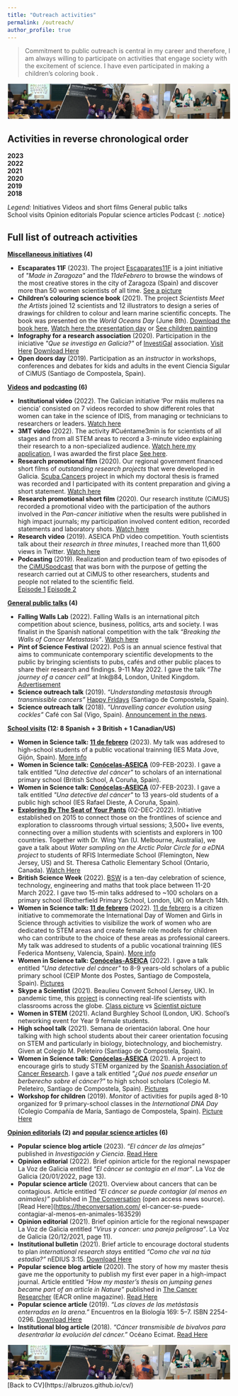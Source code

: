 ```yaml
---
title: "Outreach activities"
permalink: /outreach/
author_profile: true
---
```


> Commitment to public outreach is central in my career and therefore, I am always willing to participate on activities that engage society with the excitement of science. I have even participated in making a children’s coloring book <i class="fa fa-paint-brush" aria-hidden="true"></i> .

<img src='/images/Tira_FotosOutreach_AliciaLBruzos.png'>  

## Activities in reverse chronological order  
**2023** 
<i class="fa fa-book" aria-hidden="true"></i> 
<i class="fa fa-university" aria-hidden="true"></i>
<i class="fa fa-university" aria-hidden="true"></i> 
<i class="fa fa-paint-brush" aria-hidden="true"></i> 
<i class="fa fa-university" aria-hidden="true"></i> 
<i class="fa fa-university" aria-hidden="true"></i>  
**2022** 
<i class="fa fa-university" aria-hidden="true"></i> 
<i class="fa fa-comment" aria-hidden="true"></i> 
<i class="fa fa-play-circle" aria-hidden="true"></i> 
<i class="fa fa-university" aria-hidden="true"></i> 
<i class="fa fa-users" aria-hidden="true"></i> 
<i class="fa fa-university" aria-hidden="true"></i>
<i class="fa fa-play-circle" aria-hidden="true"></i> 
<i class="fa fa-users" aria-hidden="true"></i>
<i class="fa fa-university" aria-hidden="true"></i>  
**2021** 
<i class="fa fa-book" aria-hidden="true"></i> 
<i class="fa fa-university" aria-hidden="true"></i> 
<i class="fa fa-university" aria-hidden="true"></i> 
<i class="fa fa-paint-brush" aria-hidden="true"></i> 
<i class="fa fa-book" aria-hidden="true"></i> 
<i class="fa fa-university" aria-hidden="true"></i> 
<i class="fa fa-comment" aria-hidden="true"></i> 
<i class="fa fa-university" aria-hidden="true"></i>  
**2020** 
<i class="fa fa-book" aria-hidden="true"></i>
<i class="fa fa-play-circle" aria-hidden="true"></i>
<i class="fa fa-book" aria-hidden="true"></i> 
<i class="fa fa-paint-brush" aria-hidden="true"></i> 
<i class="fa fa-play-circle" aria-hidden="true"></i>  
**2019** 
<i class="fa fa-university" aria-hidden="true"></i> 
<i class="fa fa-users" aria-hidden="true"></i> 
<i class="fa fa-podcast" aria-hidden="true"></i> 
<i class="fa fa-play-circle" aria-hidden="true"></i> 
<i class="fa fa-paint-brush" aria-hidden="true"></i> 
<i class="fa fa-book" aria-hidden="true"></i>  
**2018** 
<i class="fa fa-users" aria-hidden="true"></i> 
<i class="fa fa-book" aria-hidden="true"></i>   

*Legend:*
<i class="fa fa-paint-brush" aria-hidden="true"></i> Initiatives 
<i class="fa fa-play-circle" aria-hidden="true"></i> Videos and short films
<i class="fa fa-users" aria-hidden="true"></i> General public talks<br> 
<i class="fa fa-university" aria-hidden="true"></i> School visits 
<i class="fa fa-comment" aria-hidden="true"></i> Opinion editorials 
<i class="fa fa-book" aria-hidden="true"></i> Popular science articles 
<i class="fa fa-podcast" aria-hidden="true"></i>Podcast 
{: .notice}

## Full list of outreach activities 

<i class="fa fa-paint-brush" aria-hidden="true"></i> **<u>Miscellaneous initiatives</u> (4)** 
* **Escaparates 11F** (2023). The project [Escaparates11F](http://madeinzaragoza.es/blog/escaparates-11f-2023/) is a joint initiative of *"Made in Zaragoza"* and the *11deFebrero* to browse the windows of the most creative stores in the city of Zaragoza (Spain) and discover more than 50 women scientists of all time. [See a picture](https://twitter.com/madeinzaragoza/status/1621883630803877897/photo/1)  
* **Children’s colouring science book** (2021). The project *Scientists Meet the Artists* joined 12 scientists and 12 illustrators to design a series of drawings for children to colour and learn marine scientific concepts. The book was presented on the *World Oceans Day* (June 8th). [Download the book here](https://albruzos.github.io/files/outreach_2021-ScientistsMeetArtists.pdf), [Watch here the presentation day](https://tv.uvigo.es/video/60e852f1fe8ebc541a176b22) or [See children painting](https://twitter.com/campusdomar/status/1408319520893247488)
* **Infography for a research association** (2020). Participation in the iniciative _"Que se investiga en Galicia?"_ of [InvestiGal](https://investi.gal/) association. [Visit Here](https://investi.gal/divulgacion/#infografias) [Download Here](https://drive.google.com/uc?export=download&id=1NsMMFnN4FlGWwWOEYlnmfxvamcodAJmc)
* **Open doors day** (2019). Participation as an *instructor* in workshops, conferences and debates for kids and adults in the event Ciencia Sigular of CiMUS (Santiago de Compostela, Spain).

<i class="fa fa-play-circle" aria-hidden="true"></i> **<u>Videos</u> and <i class="fa fa-podcast" aria-hidden="true"></i> <u>podcasting</u> (6)**
* **Institutional video** (2022). The Galician initiative ‘Por máis mulleres na ciencia’ consisted on 7 videos recorded to show different roles that women can take in the science of IDIS, from managing or technicians to researchers or leaders. [Watch here](https://youtu.be/npxiCJKXCGo)
* **3MT video** (2022). The activity #Cuéntame3min is for scientists of all stages and from all STEM areas to record a 3-minute video explaining their research to a non-specialized audience. [Watch here my application](https://www.youtube.com/watch?v=2TYl6BZ-_SA), I was awarded the first place [See here](https://albruzos.github.io/awardsgrants/awards/).  
* **Research promotional film** (2020). Our regional government financed short films of *outstanding research projects* that were developed in Galicia. [Scuba Cancers](http://www.scubacancers.org/) project in which my doctoral thesis is framed was recorded and I participated with its content preparation and giving a short statement. [Watch here](https://www.youtube.com/watch?v=Ig3-LggH9Rs)
* **Research promotional short film** (2020). Our research institute (CiMUS) recorded a promotional video with the participation of the authors involved in the *Pan-cancer initiative* when the results were published in high impact journals; my participation involved content edition, recorded statements and laboratory shots. [Watch here](https://www.youtube.com/watch?v=1fm9kL94xn0)
* **Research video** (2019). ASEICA PhD video competition. Youth scientists talk about their *research in three minutes*, I reached more than 11,600 views in Twitter. [Watch here](www.twitter.com/BruzosAliciaL/status/1196606566365089792)
* **Podcasting** (2019). Realization and production team of two episodes of the [CiMUSpodcast](https://www.ivoox.com/podcast-cimus-podcast_sq_f1817120_1.html) that was born with the purpose of getting the research carried out at CiMUS to other researchers, students and people not related to the scientific field.  
[Episode 1](https://www.ivoox.com/capitulo-1-autismo-audios-mp3_rf_45092632_1.html) [Episode 2](https://www.ivoox.com/capitulo-2-cancer-audios-mp3_rf_47395915_1.html)   


<i class="fa fa-users" aria-hidden="true"></i> **<u>General public talks</u> (4)**  
* **Falling Walls Lab** (2022). Falling Walls is an international pitch competition about science, business, politics, arts and society. I was finalist in the Spanish national competition with the talk *“Breaking the Walls of Cancer Metastasis”*. [Watch here](https://youtu.be/FkpKAjYiPqE)
* **Pint of Science Festival** (2022). PoS is an annual science festival that aims to communicate contemporary scientific developments to the public by bringing scientists to pubs, cafés and other public places to share their research and findings. 9-11 May 2022. I gave the talk *“The journey of a cancer cell”* at Ink@84, London, United Kingdom. [Advertisement](https://pintofscience.co.uk/event/demystifying-diseases) 
* **Science outreach talk** (2019). *“Understanding metastasis through transmissible cancers”* [Happy Fridays](https://www.usc.es/cimus/es/HappyFridaysMay24) (Santiago de Compostela, Spain).
* **Science outreach talk** (2018). *“Unravelling cancer evolution using cockles”* Café con Sal (Vigo, Spain). [Announcement in the news](http://www.ipacuicultura.com/noticias/ultima_hora/62069/el_ciclo_de_conferencias_de_cafe_con_sal_de_la_ecimat_aborda_como_los_berberechos_pueden_ayudar_a_desentranar_la_evolucion_del_cancer.html).


<i class="fa fa-university" aria-hidden="true"></i> **<u>School visits</u> (12: 8 Spanish + 3 British + 1 Canadian/US)**  
* **Women in Science talk: [11 de febrero](https://11defebrero.org/)** (2023). My talk was addresed to high-school students of a public vocational trainning (IES Mata Jove, Gijón, Spain). [More info](https://www.matajove.es/11f-dia-de-la-mujer-y-la-nina-en-la-ciencia/)  
* **Women in Science talk: [Conócelas-ASEICA](https://www.aseica.es/arranca-la-tercera-edicion-de-conocelas)** (09-FEB-2023). I gave a talk entitled *"Una detective del cáncer"* to scholars of an international primary school (British School, A Coruña, Spain).  
* **Women in Science talk: [Conócelas-ASEICA](https://www.aseica.es/arranca-la-tercera-edicion-de-conocelas)** (07-FEB-2023). I gave a talk entitled *"Una detective del cáncer"* to 13 years-old students of a public high school (IES Rafael Dieste, A Coruña, Spain).  
* **[Exploring By The Seat of Your Pants](https://www.exploringbytheseat.com/)** (02-DEC-2022). Initiative established on 2015 to connect those on the frontlines of science and exploration to classrooms through virtual sessions; 3,500+ live events, connecting over a million students with scientists and explorers in 100 countries. Together with Dr. Wing Yan (U. Melbourne, Australia), we gave a talk about *Water sampling on the Arctic Polar Circle for a eDNA project* to students of RFIS Intermediate School (Flemington, New Jersey, US) and St. Theresa Catholic Elementary School (Ontario, Canada). [Watch Here](https://www.youtube.com/watch?v=G0H7d5mPJZs)  
* **British Science Week** (2022). [BSW](https://www.britishscienceweek.org/) is a ten-day celebration of science, technology, engineering and maths that took place between 11-20 March 2022. I gave two 15-min talks addresed to ~100 scholars on a primary school (Rotherfield Primary School, London, UK) on March 14th.  
* **Women in Science talk: [11 de febrero](https://11defebrero.org/)** (2022). [11 de febrero](https://11defebrero.org/) is a citizen initiative to commemorate the International Day of Women and Girls in Science through activities to visibilize the work of women who are dedicated to STEM areas and create female role models for children who can contribute to the choice of these areas as professional careers. My talk was addresed to students of a public vocational trainning (IES Federica Montseny, Valencia, Spain). [More info](https://twitter.com/BruzosAliciaL/status/1491803176248381440)  
* **Women in Science talk: [Conócelas-ASEICA](https://www.aseica.es/arranca-la-tercera-edicion-de-conocelas)** (2022). I gave a talk entitled *"Una detective del cáncer"* to 8-9 years-old scholars of a public primary school (CEIP Monte dos Postes, Santiago de Compostela, Spain). [Pictures](https://twitter.com/BruzosAliciaL/status/1491178436244930561) 
* **Skype a Scientist** (2021). Beaulieu Convent School (Jersey, UK). In pandemic time, this [project](https://www.skypeascientist.com/) is connecting real-life scientists with classrooms across the globe. [Class picture](https://twitter.com/BeaulieuBio/status/1471792405150056453) vs [Scientist picture](https://twitter.com/BruzosAliciaL/status/1471848905054863364/photo/1)
* **Women in STEM** (2021). Acland Burghley School (London, UK). School’s networking event for Year 9 female students.
* **High school talk** (2021). Semana de orientación laboral. One hour talking with high school students about their career orientation focusing on STEM and particularly in biology, biotechnology, and biochemistry. Given at Colegio M. Peleteiro (Santiago de Compostela, Spain). 
* **Women in Science talk: [Conócelas-ASEICA](https://www.aseica.es/arranca-la-tercera-edicion-de-conocelas)** (2021). A project to encourage girls to study STEM organized by the [Spanish Association of Cancer Research](https://www.aseica.es). I gave a talk entitled *"¿Qué nos puede enseñar un berberecho sobre el cáncer?"* to high school scholars (Colegio M. Peleteiro, Santiago de Compostela, Spain). [Pictures](https://twitter.com/ASEICAnews/status/1369634686918660102) 
* **Workshop for children** (2019). *Monitor* of activities for pupils aged 8-10 organized for 9 primary-school classes in the *International DNA Day* (Colegio Compañía de María, Santiago de Compostela, Spain). [Picture Here](https://twitter.com/BruzosAliciaL/status/1121533459720286209)


<i class="fa fa-comment" aria-hidden="true"></i>**<u>Opinion editorials</u> (2) and <i class="fa fa-book" aria-hidden="true"></i> <u>popular science articles</u> (6)**  
* **Popular science blog article** (2023). *“El cáncer de las almejas”* published in *Investigación y Ciencia*. [Read Here](https://www.investigacionyciencia.es/revistas/investigacion-y-ciencia/colapso-glaciar-871/el-cncer-de-las-almejas-21639)  
* **Opinion editorial** (2022). Brief opinion article for the regional newspaper La Voz de Galicia entitled *“El cáncer se contagia en el mar”*. La Voz de Galicia (20/01/2022, page 13). 
* **Popular science article** (2021). Overview about cancers that can be contagious. Article entitled *“El cáncer se puede contagiar (al menos en animales)”* published in [The Conversation](https://theconversation.com/es) (open access news source). [Read Here](https://theconversation.com/
el-cancer-se-puede-contagiar-al-menos-en-animales-163529)
* **Opinion editorial** (2021). Brief opinion article for the regional newspaper La Voz de Galicia entitled *“Virus y cancer: una pareja peligrosa”*. La Voz de Galicia (20/12/2021, page 11). 
* **Institutional bulletin** (2021). Brief article to encourage doctoral students to plan *international research stays* entitled *“Como che vai na túa estadía?”* nEDIUS 3:15. [Download Here](https://albruzos.github.io/files/outreach_2021-nEDIUS-researchstays.pdf)
* **Popular science blog article** (2020). The story of how my master thesis gave me the opportunity to publish my first ever paper in a high-impact journal. Article entitled *“How my master’s thesis on jumping genes became part of an article in Nature”* published in [The Cancer Researcher](https://www.eacr.org/magazine) (EACR online magazine). [Read Here](https://magazine.eacr.org/how-my-masters-thesis-on-jumping-genes-became-part-of-an-article-in-nature/)
* **Popular science article** (2019). *“Las claves de las metástasis enterradas en la arena.”* Encuentros en la Biología 169: 5–7. ISBN 2254-0296. [Download Here](https://albruzos.github.io/files/outreach_2019-EncuentrosEnLaBiologia.pdf)
* **Institutional blog article** (2018). *“Cáncer transmisible de bivalvos para desentrañar la evolución del cáncer.”* Océano Ecimat. [Read Here](https://oceanoecimat.wordpress.com/2018/05/11/cancer-transmisible-de-bivalvos-para-desentranar-la-evolucion-del-cancer/)

<img src='/images/Tira_FotosOutreach_AliciaLBruzos.png'> 
[Back to CV](https://albruzos.github.io/cv/)
